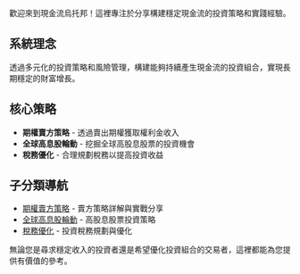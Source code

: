 歡迎來到現金流烏托邦！這裡專注於分享構建穩定現金流的投資策略和實踐經驗。

## 系統理念

透過多元化的投資策略和風險管理，構建能夠持續產生現金流的投資組合，實現長期穩定的財富增長。

## 核心策略

- **期權賣方策略** - 透過賣出期權獲取權利金收入
- **全球高息股輪動** - 挖掘全球高股息股票的投資機會
- **稅務優化** - 合理規劃稅務以提高投資收益

## 子分類導航

- [期權賣方策略](/zh-tw/categories/cashflow-utopia/option-selling) - 賣方策略詳解與實戰分享
- [全球高息股輪動](/zh-tw/categories/cashflow-utopia/drip) - 高股息股票投資策略
- [稅務優化](/zh-tw/categories/cashflow-utopia/tax) - 投資稅務規劃與優化

無論您是尋求穩定收入的投資者還是希望優化投資組合的交易者，這裡都能為您提供有價值的參考。
